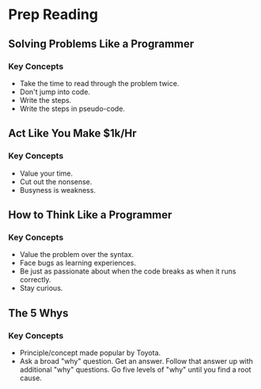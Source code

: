 # Prep Reading

## Solving Problems Like a Programmer

### Key Concepts

- Take the time to read through the problem twice.
- Don't jump into code.
- Write the steps.
- Write the steps in pseudo-code.


## Act Like You Make $1k/Hr

### Key Concepts

- Value your time.
- Cut out the nonsense.
- Busyness is weakness.

## How to Think Like a Programmer

### Key Concepts

- Value the problem over the syntax.
- Face bugs as learning experiences.
- Be just as passionate about when the code breaks as when it runs correctly.
- Stay curious.

## The 5 Whys

### Key Concepts

- Principle/concept made popular by Toyota.
- Ask a broad "why" question. Get an answer. Follow that answer up with additional "why" questions. Go five levels of "why" until you find a root cause.